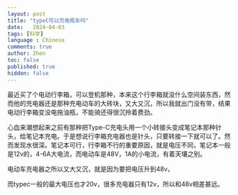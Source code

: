 ```yaml
---
layout: post
title: "typeC可以充电瓶车吗"
date:   2024-04-03
tags: [科学]
language : Chinese
comments: true
author: Zhen
toc: false
published: true
hidden: false
---
```

最近买了个电动行李箱，可以登机那种，本来这个行李箱就没什么空间装东西，然而他的充电器还是那种充电动车的大砖块，又大又沉，所以我就出门没有带，结果电动行李箱变没电拖油瓶，不能骑还得很沉拎着费劲。

心血来潮想起来之前有那种把Type-C充电头用一个小转接头变成笔记本那种针头，给笔记本充电。于是想说行李箱充电器也是针头，只要转接一下就可以了。然而发现水很深。笔记本可行，行李箱不行的重要原因，就是电压不同，笔记本一般是12v的，4-6A大电流，而电动车是48V，1A的小电流，有着天壤之别。

电动车充电器之所以又大又沉，就是因为要把电压升到48v，



而typec一般的最大电压也才20v，很多充电器只有12v，所以和48v相差甚远。
<!--stackedit_data:
eyJoaXN0b3J5IjpbMTE1MDk1MzY3OF19
-->